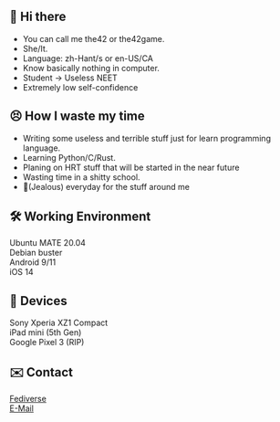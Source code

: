 ## 👋 Hi there
- You can call me the42 or the42game.
- She/It.
- Language: zh-Hant/s or en-US/CA
- Know basically nothing in computer.
- Student -> Useless NEET
- Extremely low self-confidence

## 😣 How I waste my time
- Writing some useless and terrible stuff just for learn programming language.
- Learning Python/C/Rust.
- Planing on HRT stuff that will be started in the near future
- Wasting time in a shitty school.
- 🍋(Jealous) everyday for the stuff around me

## 🛠️ Working Environment
Ubuntu MATE 20.04
<br>
Debian buster
<br>
Android 9/11
<br>
iOS 14

## 💽 Devices
Sony Xperia XZ1 Compact
<br>
iPad mini (5th Gen)
<br>
Google Pixel 3 (RIP)

## ✉️ Contact
[Fediverse](https://rosehip.moe/@42lzmr)
<br>
[E-Mail](mailto:the42game@rosehip.moe)
